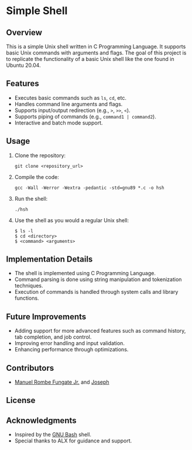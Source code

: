 # Simple Shell

## Overview
This is a simple Unix shell written in C Programming Language. It supports basic Unix commands with arguments and flags. The goal of this project is to replicate the functionality of a basic Unix shell like the one found in Ubuntu 20.04.

## Features
- Executes basic commands such as `ls`, `cd`, etc.
- Handles command line arguments and flags.
- Supports input/output redirection (e.g., `>`, `>>`, `<`).
- Supports piping of commands (e.g., `command1 | command2`).
- Interactive and batch mode support.

## Usage
1. Clone the repository:
   ```
   git clone <repository_url>
   ```
2. Compile the code:
   ```
   gcc -Wall -Werror -Wextra -pedantic -std=gnu89 *.c -o hsh
   ```
3. Run the shell:
   ```
   ./hsh
   ```
4. Use the shell as you would a regular Unix shell:
   ```
   $ ls -l
   $ cd <directory>
   $ <command> <arguments>
   ```

## Implementation Details
- The shell is implemented using C Programming Language.
- Command parsing is done using string manipulation and tokenization techniques.
- Execution of commands is handled through system calls and library functions.

## Future Improvements
- Adding support for more advanced features such as command history, tab completion, and job control.
- Improving error handling and input validation.
- Enhancing performance through optimizations.

## Contributors
- [Manuel Rombe Fungate Jr.](https://github.com/manuelfungas) and [Joseph](https://github.com/Degreatjoe)

## License


## Acknowledgments
- Inspired by the [GNU Bash](https://www.gnu.org/software/bash/) shell.
- Special thanks to ALX for guidance and support.

